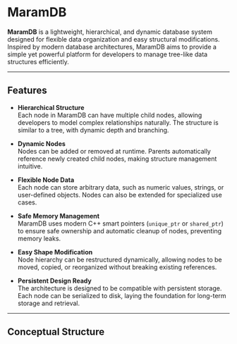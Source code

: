 # MaramDB

**MaramDB** is a lightweight, hierarchical, and dynamic database system designed for flexible data organization and easy structural modifications. Inspired by modern database architectures, MaramDB aims to provide a simple yet powerful platform for developers to manage tree-like data structures efficiently.

---

## Features

- **Hierarchical Structure**  
  Each node in MaramDB can have multiple child nodes, allowing developers to model complex relationships naturally. The structure is similar to a tree, with dynamic depth and branching.

- **Dynamic Nodes**  
  Nodes can be added or removed at runtime. Parents automatically reference newly created child nodes, making structure management intuitive.

- **Flexible Node Data**  
  Each node can store arbitrary data, such as numeric values, strings, or user-defined objects. Nodes can also be extended for specialized use cases.

- **Safe Memory Management**  
  MaramDB uses modern C++ smart pointers (`unique_ptr` or `shared_ptr`) to ensure safe ownership and automatic cleanup of nodes, preventing memory leaks.

- **Easy Shape Modification**  
  Node hierarchy can be restructured dynamically, allowing nodes to be moved, copied, or reorganized without breaking existing references.

- **Persistent Design Ready**  
  The architecture is designed to be compatible with persistent storage. Each node can be serialized to disk, laying the foundation for long-term storage and retrieval.

---

## Conceptual Structure

